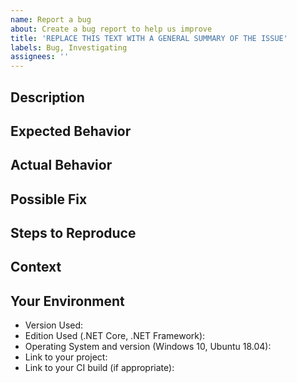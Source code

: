 ```yaml
---
name: Report a bug
about: Create a bug report to help us improve
title: 'REPLACE THIS TEXT WITH A GENERAL SUMMARY OF THE ISSUE'
labels: Bug, Investigating
assignees: ''
---
```


## Description
<!-- Provide a more detailed introduction of the issue itself, -->
<!-- and why you consider it to be a bug -->

## Expected Behavior
<!-- Tell us what you believe should happen -->

## Actual Behavior
<!-- Tell us what is happening> -->

## Possible Fix
<!-- Not obligatory, but suggest a fix or reason for the bug -->

## Steps to Reproduce
<!-- Provide a link to a live example, or an unambiguous set of steps to -->
<!-- reproduce this bug. Include code to reproduce, if relevant -->

## Context
<!-- How has this bug affected you? What were you trying to accomplish? -->

## Your Environment
<!-- Include as many relevant details bout the environment -->
<!-- you experienced the bug in -->
- Version Used:
- Edition Used (.NET Core, .NET Framework):
- Operating System and version (Windows 10, Ubuntu 18.04):
- Link to your project:
- Link to your CI build (if appropriate):
